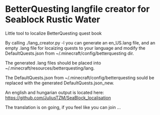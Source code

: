 # BetterQuesting langfile creator for Seablock Rustic Water
Little tool to localize BetterQuesting quest book

By calling ./lang_creator.py -l <lang> you can generate an en_US.lang file, and an empty .lang file for locaizing quests to your language and modify the DefaultQuests.json from ~/.minecraft/config/betterquesting dir.

The generated .lang files should be placed into ~/.minecraft/resources/betterquesting/lang.

The DefaultQuests.json from ~/.minecraft/config/betterquesting sould be replaced with the generated DefaultQuests.json_new.

An english and hungarian output is located here:
https://github.com/JuliusTZM/SeaBlock_localisation

The translation is on going, if you feel like you can join ...

